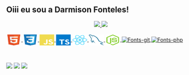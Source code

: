 ## Oiii eu sou a Darmison Fonteles!
<div align="center">
  <a href="https://github.com/DarmisonFonteles">
  <img height="35%" src="https://github-readme-stats.vercel.app/api?username=DarmisonFonteles&show_icons=true&theme=dracula&include_all_commits=true&count_private=true"/>
  <img height="35%" src="https://github-readme-stats.vercel.app/api/top-langs/?username=DarmisonFonteles&layout=compact&langs_count=7&theme=dracula"/>
</div>
  
  <div style="display: inline_block"><br>
    <img align="center" alt="Fonts-HTML" height="30" width="40" src="https://raw.githubusercontent.com/devicons/devicon/master/icons/html5/html5-original.svg">
    <img align="center" alt="Fonts-CSS" height="30" width="40" src="https://raw.githubusercontent.com/devicons/devicon/master/icons/css3/css3-original.svg">
    <img align="center" alt="Fonts-Js" height="30" width="40" src="https://raw.githubusercontent.com/devicons/devicon/master/icons/javascript/javascript-plain.svg">
    <img align="center" alt="Fonts-Ts" height="30" width="40" src="https://raw.githubusercontent.com/devicons/devicon/master/icons/typescript/typescript-plain.svg">
    <img align="center" alt="Fonts-React" height="30" width="40" src="https://raw.githubusercontent.com/devicons/devicon/master/icons/react/react-original.svg">
    <img align="center" alt="Fonts-mysql" height="30" width="40" src="https://github.com/devicons/devicon/blob/master/icons/mysql/mysql-original.svg">
    <img align="center" alt="Fonts-nodejs" height="30" width="40" src="https://github.com/devicons/devicon/blob/master/icons/nodejs/nodejs-original.svg">
    <img align="center" alt="Fonts-git" height="30" width="40" src="https://cdn.jsdelivr.net/gh/devicons/devicon/icons/git/git-original.svg">
    <img align="center" alt="Fonts-php" height="30" width="40" src="https://cdn.jsdelivr.net/gh/devicons/devicon/icons/php/php-plain.svg">
    <br>  
  </div>
  
  
  ##
  
  <div> 
    <br>
  <a href="https://instagram.com/Darmisonfonteles7" target="_blank"><img src="https://img.shields.io/badge/-Instagram-%23E4405F?style=for-the-badge&logo=instagram&logoColor=white" target="_blank"></a> 
  <a href = "mailto:Darmisonfonteles@gmail.com"><img src="https://img.shields.io/badge/-Gmail-%23333?style=for-the-badge&logo=gmail&logoColor=white" target="_blank"></a>
  <a href="www.linkedin.com/in/darmison-fonteles" target="_blank"><img src="https://img.shields.io/badge/-LinkedIn-%230077B5?style=for-the-badge&logo=linkedin&logoColor=white" target="_blank"></a>
    
 
</div>
